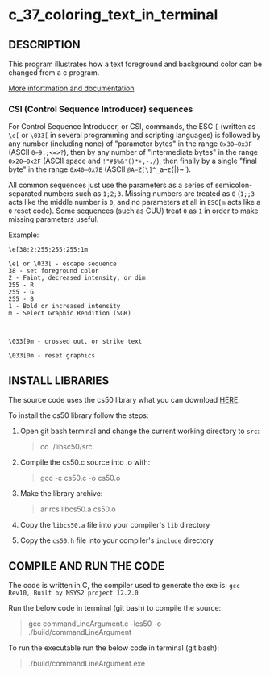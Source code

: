 # c_37_coloring_text_in_terminal

## DESCRIPTION

This program illustrates how a text foreground and background color can be changed from a c program.

[More infortmation and documentation](https://en.wikipedia.org/wiki/ANSI_escape_code#Unix_environment_variables_relating_to_color_support)

### CSI (Control Sequence Introducer) sequences

For Control Sequence Introducer, or CSI, commands, the ESC `[` (written as `\e[` or `\033[` in several programming and scripting languages) is followed by any number (including none) of "parameter bytes" in the range `0x30–0x3F` (ASCII `0–9:;<=>?`), then by any number of "intermediate bytes" in the range `0x20–0x2F` (ASCII space and `!"#$%&'()*+,-./`), then finally by a single "final byte" in the range `0x40–0x7E` (ASCII `@A–Z[\]^_`a–z{|}~`).

All common sequences just use the parameters as a series of semicolon-separated numbers such as `1;2;3`. Missing numbers are treated as `0` (`1;;3` acts like the middle number is `0`, and no parameters at all in `ESC[m` acts like a `0` reset code). Some sequences (such as CUU) treat `0` as `1` in order to make missing parameters useful.

Example:

```code
\e[38;2;255;255;255;1m

\e[ or \033[ - escape sequence
38 - set foreground color
2 - Faint, decreased intensity, or dim
255 - R
255 - G
255 - B
1 - Bold or increased intensity
m - Select Graphic Rendition (SGR)



\033[9m - crossed out, or strike text

\033[0m - reset graphics
```

## INSTALL LIBRARIES

The source code uses the cs50 library what you can download [HERE](https://github.com/cs50/libcs50).

To install the cs50 library follow the steps:

1. Open git bash terminal and change the current working directory to `src`:  
   > cd ./libsc50/src

2. Compile the cs50.c source into .o with:
   > gcc -c cs50.c -o cs50.o

3. Make the library archive:  
   > ar rcs libcs50.a cs50.o

4. Copy the `libcs50.a` file into your compiler's `lib` directory

5. Copy the `cs50.h` file into your compiler's `include` directory

## COMPILE AND RUN THE CODE

The code is written in C, the compiler used to generate the exe is: `gcc Rev10, Built by MSYS2 project 12.2.0`

Run the below code in terminal (git bash) to compile the source:

> gcc commandLineArgument.c -lcs50 -o ./build/commandLineArgument

To run the executable run the below code in terminal (git bash):

> ./build/commandLineArgument.exe
